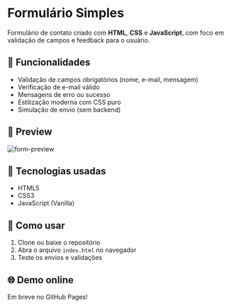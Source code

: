 # Formulário Simples

Formulário de contato criado com **HTML**, **CSS** e **JavaScript**, com foco em validação de campos e feedback para o usuário.

## 🔧 Funcionalidades

- Validação de campos obrigatórios (nome, e-mail, mensagem)
- Verificação de e-mail válido
- Mensagens de erro ou sucesso
- Estilização moderna com CSS puro
- Simulação de envio (sem backend)

## 📸 Preview

![form-preview](https://via.placeholder.com/600x300.png?text=Formul%C3%A1rio+Simples)

## 🚀 Tecnologias usadas

- HTML5
- CSS3
- JavaScript (Vanilla)

## 📂 Como usar

1. Clone ou baixe o repositório
2. Abra o arquivo `index.html` no navegador
3. Teste os envios e validações

## 🌐 Demo online

Em breve no GitHub Pages!
